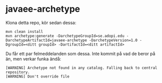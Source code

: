 # javaee-archetype

Klona detta repo, kör sedan dessa:

```
mvn clean install
mvn archetype:generate -DarchetypeGroupId=se.adopi.edu -DarchetypeArtifactId=javaee-archetype -DarchetypeVersion=1.0 -DgroupId=<ditt groupId> -DartifactId=<ditt artifactId>
```

Du får ett par felmeddelanden som dessa. Inte kommit på vad de beror på än, men verkar funka ändå:
```
[WARNING] Archetype not found in any catalog. Falling back to central repository.
[WARNING] Don't override file
```

